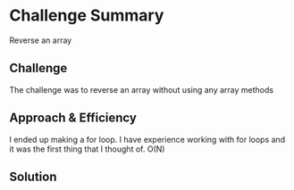 # Challenge Summary
<!-- Short summary or background information -->
Reverse an array

## Challenge
<!-- Description of the challenge -->
The challenge was to reverse an array without using any array methods

## Approach & Efficiency
<!-- What approach did you take? Why? What is the Big O space/time for this approach? -->
I ended up making a for loop. I have experience working with for loops and it was the first thing that I thought of. O(N)

## Solution
<!-- Embedded whiteboard image -->
